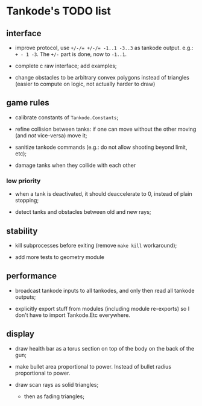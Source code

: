 Tankode's TODO list
===================


interface
---------

* improve protocol, use `+/-/= +/-/= -1..1 -3..3` as tankode output.  e.g.:
  `+ - 1 -3`.  The `+/-` part is done, now to `-1..1`.

* complete c raw interface; add examples;

* change obstacles to be arbitrary convex polygons instead of triangles (easier
  to compute on logic, not actually harder to draw)


game rules
----------

* calibrate constants of `Tankode.Constants`;

* refine collision between tanks:
  if one can move without the other moving (and _not_ vice-versa) move it;

* sanitize tankode commands (e.g.: do not allow shooting beyond limit, etc);

* damage tanks when they collide with each other

### low priority

* when a tank is deactivated, it should deaccelerate to 0, instead of plain
  stopping;

* detect tanks and obstacles between old and new rays;


stability
---------

* kill subprocesses before exiting (remove `make kill` workaround);

* add more tests to geometry module


performance
-----------

* broadcast tankode inputs to all tankodes, and only then read all tankode outputs;

* explicitly export stuff from modules (including module re-exports)
  so I don't have to import Tankode.Etc everywhere.


display
-------

* draw health bar as a torus section on top of the body on the back of the gun;

* make bullet area proportional to power.  Instead of bullet radius proportional to power.

* draw scan rays as solid triangles;
	- then as fading triangles;
